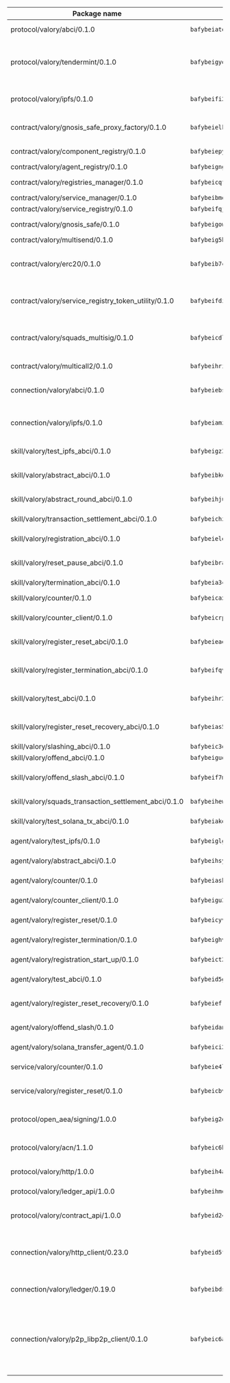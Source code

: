 | Package name                                                  | Package hash                                                  | Description                                                                                                                |
| ------------------------------------------------------------- | ------------------------------------------------------------- | -------------------------------------------------------------------------------------------------------------------------- |
| protocol/valory/abci/0.1.0                                    | `bafybeiatodhboj6a3p35x4f4b342lzk6ckxpud23awnqbxwjeon3k5y36u` | A protocol for ABCI requests and responses.                                                                                |
| protocol/valory/tendermint/0.1.0                              | `bafybeigydrbfrlmr4f7shbtqx44kvmbg22im27mxdap2e3m5tkti6t445y` | A protocol for communication between two AEAs to share tendermint configuration details.                                   |
| protocol/valory/ipfs/0.1.0                                    | `bafybeifi2nri7sprmkez4rqzwb4lnu6peoy3bax5k6asf6k5ms7kmjpmkq` | A protocol specification for IPFS requests and responses.                                                                  |
| contract/valory/gnosis_safe_proxy_factory/0.1.0               | `bafybeielkjw3dnotoi6nmpwbrnsgnx2b2qn2bulwcfqr6rqnbc5wdg2fva` | Gnosis Safe proxy factory (GnosisSafeProxyFactory) contract                                                                |
| contract/valory/component_registry/0.1.0                      | `bafybeiepywewigowj533f55orx7oys3kk5lgdc247p2267scqfyp4gnqle` | Component registry contract                                                                                                |
| contract/valory/agent_registry/0.1.0                          | `bafybeignghdk7oqvyg722gz66tbuj2vj4vkatguj4b6lf5fqzqxkktcke4` | Agent registry contract                                                                                                    |
| contract/valory/registries_manager/0.1.0                      | `bafybeicqf5y3kj42ow45hjcmnglose5n7bwpm2zl3ufuuevou24ewmgbde` | Registries Manager contract                                                                                                |
| contract/valory/service_manager/0.1.0                         | `bafybeibmqewfh5wnayopneyv4vx35n5k7loavzmcazyevntdoskw7vasom` | Service Manager contract                                                                                                   |
| contract/valory/service_registry/0.1.0                        | `bafybeifqjyxuufyvqmgolut3bsovqvhihtt5qj7qlagdldpkqgurq7f2du` | Service Registry contract                                                                                                  |
| contract/valory/gnosis_safe/0.1.0                             | `bafybeigownmu5ui7imv7m5budjoetun4553h3e3armjrsyph74osyu2moy` | Gnosis Safe (GnosisSafeL2) contract                                                                                        |
| contract/valory/multisend/0.1.0                               | `bafybeig5byt5urg2d2bsecufxe5ql7f4mezg3mekfleeh32nmuusx66p4y` | MultiSend contract                                                                                                         |
| contract/valory/erc20/0.1.0                                   | `bafybeib7ctk3deleyxayrqvropewefr2muj4kcqe3t3wscak25bjmxnqwe` | The scaffold contract scaffolds a contract to be implemented by the developer.                                             |
| contract/valory/service_registry_token_utility/0.1.0          | `bafybeifdia2y5546tvk6xzxeaqzf2n5n7dutj2hdzbgenxohaqhjtnjqm4` | The scaffold contract scaffolds a contract to be implemented by the developer.                                             |
| contract/valory/squads_multisig/0.1.0                         | `bafybeicdlk5lraf4w7bj7lmfxxqtyundnlvaezmtszzixlo3dskzi7t4te` | The scaffold contract scaffolds a contract to be implemented by the developer.                                             |
| contract/valory/multicall2/0.1.0                              | `bafybeihri6abqujawrxn64ql6e7salf6sb2wgehib23agkvwnc26htdvwa` | The MakerDAO multicall2 contract.                                                                                          |
| connection/valory/abci/0.1.0                                  | `bafybeiebsx4dvw2ibkdwejhfk6akhhfihpc3vvn656t4kuhbne4rmsqqkq` | connection to wrap communication with an ABCI server.                                                                      |
| connection/valory/ipfs/0.1.0                                  | `bafybeiamz23olgtow4wqf7zpsfnfzf7pxiognrxl2mhn5kvqutlwhgukxa` | A connection responsible for uploading and downloading files from IPFS.                                                    |
| skill/valory/test_ipfs_abci/0.1.0                             | `bafybeigz3tifsfqcggf3l2mwsl73cb7toeplxm6v27smqmo624adiaar4q` | IPFS e2e testing application.                                                                                              |
| skill/valory/abstract_abci/0.1.0                              | `bafybeibkdxhh7csurqqm5mqeaa35k4thxrhrf3sup62tmx4x4nsbgqmreu` | The abci skill provides a template of an ABCI application.                                                                 |
| skill/valory/abstract_round_abci/0.1.0                        | `bafybeihjuapb3ixamvjjl2evizvp7p7cj2utldqutugwrdd5p3zgz5xaxe` | abstract round-based ABCI application                                                                                      |
| skill/valory/transaction_settlement_abci/0.1.0                | `bafybeichzixoxdv6heb65bpkxfl6mhba52k6x647htaceavxytscbajclm` | ABCI application for transaction settlement.                                                                               |
| skill/valory/registration_abci/0.1.0                          | `bafybeielej4ynsmvedslyzfpxn3tdjmuwdmtuunaoczzbopftrd5aahqnm` | ABCI application for common apps.                                                                                          |
| skill/valory/reset_pause_abci/0.1.0                           | `bafybeibralloyz6tveuvnzunxaojewcqdha6h7w66lhumdsomion3rjiei` | ABCI application for resetting and pausing app executions.                                                                 |
| skill/valory/termination_abci/0.1.0                           | `bafybeia3c3ool2cf5lgsjojhs5raizr6ylprm7cg7m46cauxwvrwkqyrv4` | Termination skill.                                                                                                         |
| skill/valory/counter/0.1.0                                    | `bafybeicaxbtha2nihyqanydrlv52ttl2gy6iartgopaqrk4pw6cee4v4ue` | The ABCI Counter application example.                                                                                      |
| skill/valory/counter_client/0.1.0                             | `bafybeicrpigy4b6yscizz2lfdfbji3epny6j7rjrsngtb43vmwqxtnmi7m` | A client for the ABCI counter application.                                                                                 |
| skill/valory/register_reset_abci/0.1.0                        | `bafybeieaeexwpyucb5alf376vvq7mpcb4n3tdzofqfw4f4jt2buszakqa4` | ABCI application for dummy skill that registers and resets                                                                 |
| skill/valory/register_termination_abci/0.1.0                  | `bafybeifqvpyythrs3w73dtkfg66erfxqe72zousw7kq27vzgb4o3l6jd7m` | ABCI application for dummy skill that registers and resets                                                                 |
| skill/valory/test_abci/0.1.0                                  | `bafybeihr2k6mupb7kaqofbmhvwj374deu2446qaqjui2tyk2oaxrfmqnu4` | ABCI application for testing the ABCI connection.                                                                          |
| skill/valory/register_reset_recovery_abci/0.1.0               | `bafybeias5ga6yrkaxmccphyqjhukhqs7oxg4ktaqujq25sdzio2hrtht5i` | ABCI application for dummy skill that registers and resets                                                                 |
| skill/valory/slashing_abci/0.1.0                              | `bafybeic3ov6ogjkz6xwqgjmvfdyj5ufl3etntoe22yatv5spxzi6m4noda` | Slashing skill.                                                                                                            |
| skill/valory/offend_abci/0.1.0                                | `bafybeiguqege4g6ue4owgdyscpurbkk7uxh75bwqa3axd6rma73iqlf47i` | Offend ABCI application.                                                                                                   |
| skill/valory/offend_slash_abci/0.1.0                          | `bafybeif7m3lr7hlurpexzb5tamoklwxud7ldhijvnaa2spwic655yo6vvm` | ABCI application used in order to test the slashing abci                                                                   |
| skill/valory/squads_transaction_settlement_abci/0.1.0         | `bafybeihewecmqqr472amnvkzlgxwp6kiwhfyht37jd3pdtinhf55fxduvq` | ABCI application for transaction settlement.                                                                               |
| skill/valory/test_solana_tx_abci/0.1.0                        | `bafybeiakd4nw6hduu457woldsa4e5u3qsvyh2duhekxnmhln25ngjqifbq` | SOLANA e2e testing application.                                                                                            |
| agent/valory/test_ipfs/0.1.0                                  | `bafybeiglg3i3rbt2ok6r67dbq3fod35yptpcwahmih24ax2qebnqpdlnly` | Agent for testing the ABCI connection.                                                                                     |
| agent/valory/abstract_abci/0.1.0                              | `bafybeihsywqgstsh6mq65ikz7migf3ze6n4moekrvp4fyahicb6fdyrxay` | The abstract ABCI AEA - for testing purposes only.                                                                         |
| agent/valory/counter/0.1.0                                    | `bafybeiasbdaqbmzqjxe5sbtq4ftco435zawvb5um3qtp3bh2cuvpcxgzji` | The ABCI Counter example as an AEA                                                                                         |
| agent/valory/counter_client/0.1.0                             | `bafybeigu3jnlrl5cdnnmgeenfbzulmg3brozzzlm6mqgophoql46tbx724` | The ABCI Counter example as an AEA                                                                                         |
| agent/valory/register_reset/0.1.0                             | `bafybeicyvaat4io5pt5lgfa3iojgqawdxuuhrfoagnsn5d52snhyjqakhy` | Register reset to replicate Tendermint issue.                                                                              |
| agent/valory/register_termination/0.1.0                       | `bafybeighvvmbz2nra4in42g5gocxqiis3trmyhupvdecj3kzne4m4giqra` | Register terminate to test the termination feature.                                                                        |
| agent/valory/registration_start_up/0.1.0                      | `bafybeict2mdydbvpbzdgbtr6yhyqtb4wjy4vkpwisg6yp7ie3dfyfbiyei` | Registration start-up ABCI example.                                                                                        |
| agent/valory/test_abci/0.1.0                                  | `bafybeid5gdmwymsv2ke6oqilwjlncokg4tkgt6i65lgncdc3chdcysssze` | Agent for testing the ABCI connection.                                                                                     |
| agent/valory/register_reset_recovery/0.1.0                    | `bafybeiefrj46nhjow3fhaunyujqsemdx57nyg3lhl7sk6angnqkwelsuqe` | Agent to showcase hard reset as a recovery mechanism.                                                                      |
| agent/valory/offend_slash/0.1.0                               | `bafybeidanywccwrluuwlpu6jo7poavknusp3f76gogm5p7prmqzjlo2hvm` | Offend and slash to test the slashing feature.                                                                             |
| agent/valory/solana_transfer_agent/0.1.0                      | `bafybeici2kddyxqb4vocwq2qqdwo4zrp4efbaks6dvt5n6pizdbl4ifl2a` | Register terminate to test the termination feature.                                                                        |
| service/valory/counter/0.1.0                                  | `bafybeie4l7t5hkweqqojahyexxmyax4c2sftg54mfjqv7ses3tjx2fpu5u` | A set of agents incrementing a counter                                                                                     |
| service/valory/register_reset/0.1.0                           | `bafybeicbvwtrdjft35fl2ke46t3nxpy6dc5up6gzamqcitzghhds5xvhuy` | Test and debug tendermint reset mechanism.                                                                                 |
| protocol/open_aea/signing/1.0.0                               | `bafybeig2d36zxy65vd7fwhs7scotuktydcarm74aprmrb5nioiymr3yixm` | A protocol for communication between skills and decision maker.                                                            |
| protocol/valory/acn/1.1.0                                     | `bafybeic6h55ov5lrzbah6fate54c4u6spopcexxspw3abotbmffabfddeu` | The protocol used for envelope delivery on the ACN.                                                                        |
| protocol/valory/http/1.0.0                                    | `bafybeih4azmfwtamdbkhztkm4xitep3gx6tfdnoz6tvllmaqnhu3klejfa` | A protocol for HTTP requests and responses.                                                                                |
| protocol/valory/ledger_api/1.0.0                              | `bafybeihmqzcbj6t7vxz2aehd5726ofnzsfjs5cwlf42ro4tn6i34cbfrc4` | A protocol for ledger APIs requests and responses.                                                                         |
| protocol/valory/contract_api/1.0.0                            | `bafybeid247uig2ekykdumh7ewhp2cdq7rchaeqjj6e7urx35zfpdl5zrn4` | A protocol for contract APIs requests and responses.                                                                       |
| connection/valory/http_client/0.23.0                          | `bafybeid5ffvg76ejjoese7brj5ji3lx66cu7p2ixfwflpo6rgofkypfd7y` | The HTTP_client connection that wraps a web-based client connecting to a RESTful API specification.                        |
| connection/valory/ledger/0.19.0                               | `bafybeibdsjmy4w2eyilbqc7yzutopl65qpeyspxwz7mjvirr52twhjlf5y` | A connection to interact with any ledger API and contract API.                                                             |
| connection/valory/p2p_libp2p_client/0.1.0                     | `bafybeic6ayusdwy4dks75njwk32ac7ur7salgllwf4fdc34ue5z2k5iz4q` | The libp2p client connection implements a tcp connection to a running libp2p node as a traffic delegate to send/receive envelopes to/from agents in the DHT. |
